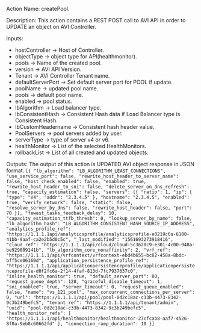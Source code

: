 Action Name:
    createPool.

Description:
	This action contains a REST POST call to AVI API in order to UPDATE an object on AVI Controller.

Inputs:
   - hostController		 -> Host of Controller.
   - objectType   		 -> object type for API(healthmonitor).
   - pools      		 -> Name of the created pool.
   - version 	  		 -> AVI API Version.
   - Tenant 	  		 -> AVI Controller Tenant name.
   - defaultServerPort   -> Set default server port for POOL if update.
   - poolName            -> updated pool name.
   - pools               -> default pool name.
   - enabled             -> pool status.
   - lbAlgorithm 	     -> Load balancer type.
   - lbConsistentHash    -> Consistent Hash data if Load Balancer type is Consistent Hash.
   - lbCustomHeadername  -> Consistent hash header value.
   - PoolServers         -> pool servers added by user.
   - serverType          -> type of server v4 or v6.
   - healthMonitor       -> List of the selected HealthMonitors.
   - rollbackList        -> List of all created and updated objects.


Outputs:
    The output of this action is UPDATED AVI object response in JSON format.
    ```
	[{
		"lb_algorithm": "LB_ALGORITHM_LEAST_CONNECTIONS",
		"use_service_port": false,
		"rewrite_host_header_to_server_name": false,
		"host_check_enabled": false,
		"enabled": true,
		"rewrite_host_header_to_sni": false,
		"delete_server_on_dns_refresh": true,
		"capacity_estimation": false,
		"servers": [{
			"ratio": 1,
			"ip": {
				"type": "V4",
				"addr": "2.3.4.5"
			},
			"hostname": "2.3.4.5",
			"enabled": true,
			"verify_network": false,
			"static": false,
			"resolve_server_by_dns": false,
			"rewrite_host_header": false,
			"port": 70
		}],
		"fewest_tasks_feedback_delay": 10,
		"capacity_estimation_ttfb_thresh": 0,
		"lookup_server_by_name": false,
		"lb_algorithm_hash": "LB_ALGORITHM_CONSISTENT_HASH_SOURCE_IP_ADDRESS",
		"analytics_profile_ref": "https://1.1.1.1api/analyticsprofile/analyticsprofile-e0219c6a-6100-41bb-9aaf-ca2e2b5d0c5c",
		"_last_modified": "1561693273918416",
		"cloud_ref": "https://1.1.1.1/api/cloud/cloud-5c3620c9-e301-4c00-948a-be929809141b",
		"lb_algorithm_core_nonaffinity": 2,
		"vrf_ref": "https://1.1.1.1/api/vrfcontext/vrfcontext-ebd4b655-bc82-458a-8bdc-bff5ce06160d",
		"application_persistence_profile_ref": "https://1.1.1.1/api/applicationpersistenceprofile/applicationpersistenceprofile-d0f2fc6a-2f14-4faf-813d-7fc7937637c0",
		"inline_health_monitor": true,
		"default_server_port": 80,
		"request_queue_depth": 128,
		"graceful_disable_timeout": 1,
		"sni_enabled": true,
		"server_timeout": 0,
		"request_queue_enabled": false,
		"name": "vs_121_pool",
		"max_concurrent_connections_per_server": 0,
		"url": "https://1.1.1.1/api/pool/pool-0d2c18ac-c33b-4473-8342-9c3b249befc5",
		"tenant_ref": "https://1.1.1.1/api/tenant/admin",
		"uuid": "pool-0d2c18ac-c33b-4473-8342-9c3b249befc5",
		"health_monitor_refs": [
			"https://1.1.1.1/api/healthmonitor/healthmonitor-27cfcab8-aaf7-4526-8f0a-9eb8c60662fd"
		],
		"connection_ramp_duration": 10
	}]
    ```